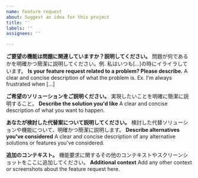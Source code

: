 ```yaml
---
name: Feature request
about: Suggest an idea for this project
title: ''
labels: ''
assignees: ''

---
```


**ご要望の機能は問題に関連していますか？説明してください。**
問題が何であるかを明確かつ簡潔に説明してください。例. 私はいつも[...]の時にイライラしています。
**Is your feature request related to a problem? Please describe.**
A clear and concise description of what the problem is. Ex. I'm always frustrated when [...]

**ご希望のソリューションをご説明ください。**
実現したいことを明確に簡潔に説明すること。
**Describe the solution you'd like**
A clear and concise description of what you want to happen.

**あなたが検討した代替案について説明してください。**
検討した代替ソリューションや機能について、明確かつ簡潔に説明します。
**Describe alternatives you've considered**
A clear and concise description of any alternative solutions or features you've considered.

**追加のコンテキスト。**
機能要求に関するその他のコンテキストやスクリーンショットをここに追加してください。
**Additional context**
Add any other context or screenshots about the feature request here.
